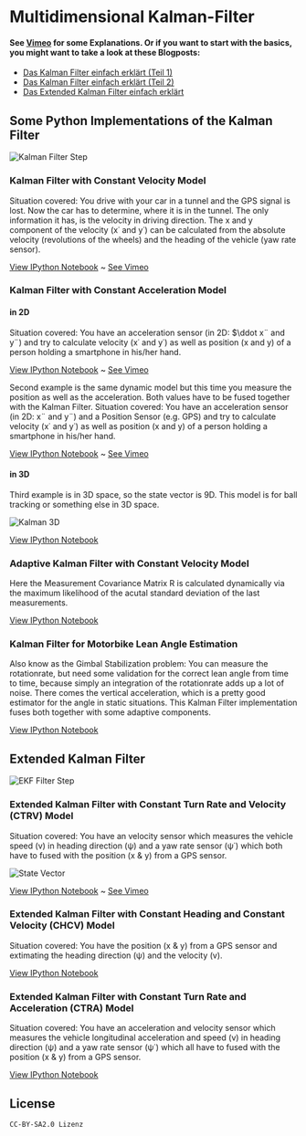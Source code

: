 Multidimensional Kalman-Filter
==============================

#### See [Vimeo](https://vimeo.com/album/2754700/sort:preset/format:detail) for some Explanations. Or if you want to start with the basics, you might want to take a look at these Blogposts: 

* [Das Kalman Filter einfach erklärt (Teil 1)](http://www.cbcity.de/das-kalman-filter-einfach-erklaert-teil-1)
* [Das Kalman Filter einfach erklärt (Teil 2)](http://www.cbcity.de/das-kalman-filter-einfach-erklaert-teil-2)
* [Das Extended Kalman Filter einfach erklärt](http://www.cbcity.de/das-extended-kalman-filter-einfach-erklaert)

Some Python Implementations of the Kalman Filter
------------------------------

![Kalman Filter Step](https://raw.githubusercontent.com/balzer82/Kalman/master/Kalman-Filter-Step.png)

### Kalman Filter with Constant Velocity Model

Situation covered: You drive with your car in a tunnel and the GPS signal is lost. Now the car has to determine, where it is in the tunnel. The only information it has, is the velocity in driving direction. The x and y component of the velocity (x˙ and y˙) can be calculated from the absolute velocity (revolutions of the wheels) and the heading of the vehicle (yaw rate sensor).

[View IPython Notebook](https://github.com/balzer82/Kalman/blob/master/Kalman-Filter-CV.ipynb?create=1) ~ [See Vimeo](https://vimeo.com/87854542)

### Kalman Filter with Constant Acceleration Model

#### in 2D

Situation covered: You have an acceleration sensor (in 2D: $\ddot x¨ and y¨) and try to calculate velocity (x˙ and y˙) as well as position (x and y) of a person holding a smartphone in his/her hand.

[View IPython Notebook](https://github.com/balzer82/Kalman/blob/master/Kalman-Filter-CA.ipynb?create=1) ~ [See Vimeo](https://vimeo.com/87854541)

Second example is the same dynamic model but this time you measure the position as well as the acceleration. Both values have to be fused together with the Kalman Filter.
Situation covered: You have an acceleration sensor (in 2D: x¨ and y¨) and a Position Sensor (e.g. GPS) and try to calculate velocity (x˙ and y˙) as well as position (x and y) of a person holding a smartphone in his/her hand.

[View IPython Notebook](https://github.com/balzer82/Kalman/blob/master/Kalman-Filter-CA-2.ipynb?create=1) ~ [See Vimeo](https://vimeo.com/87854540)


#### in 3D

Third example is in 3D space, so the state vector is 9D. This model is for ball tracking or something else in 3D space.

![Kalman 3D](https://raw.githubusercontent.com/balzer82/Kalman/master/Kalman-Filter-CA-Ball-StateEstimated.png)

[View IPython Notebook](https://github.com/balzer82/Kalman/blob/master/Kalman-Filter-CA-Ball.ipynb?create=1)

### Adaptive Kalman Filter with Constant Velocity Model

Here the Measurement Covariance Matrix R is calculated dynamically via the maximum likelihood of the acutal standard deviation of the last measurements.

[View IPython Notebook](https://github.com/balzer82/Kalman/blob/master/Adaptive-Kalman-Filter-CV.ipynb?create=1)

### Kalman Filter for Motorbike Lean Angle Estimation

Also know as the Gimbal Stabilization problem: You can measure the rotationrate, but need some validation for the correct lean angle from time to time, because simply an integration of the rotationrate adds up a lot of noise. There comes the vertical acceleration, which is a pretty good estimator for the angle in static situations. This Kalman Filter implementation fuses both together with some adaptive components.

[View IPython Notebook](https://github.com/balzer82/Kalman/blob/master/Kalman-Filter-Bike-Lean-Angle.ipynb?create=1)


## Extended Kalman Filter

![EKF Filter Step](https://raw.githubusercontent.com/balzer82/Kalman/master/Extended-Kalman-Filter-Step.png)

### Extended Kalman Filter with Constant Turn Rate and Velocity (CTRV) Model

Situation covered: You have an velocity sensor which measures the vehicle speed (v) in heading direction (ψ) and a yaw rate sensor (ψ˙) which both have to fused with the position (x & y) from a GPS sensor.

![State Vector](https://raw.githubusercontent.com/balzer82/Kalman/master/CTRV-Model.png)

[View IPython Notebook](https://github.com/balzer82/Kalman/blob/master/Extended-Kalman-Filter-CTRV.ipynb?create=1) ~ [See Vimeo](https://vimeo.com/88057157)

### Extended Kalman Filter with Constant Heading and Constant Velocity (CHCV) Model

Situation covered: You have the position (x & y) from a GPS sensor and extimating the heading direction (ψ) and the velocity (v).

[View IPython Notebook](https://github.com/balzer82/Kalman/blob/master/Extended-Kalman-Filter-CHCV.ipynb?create=1)

### Extended Kalman Filter with Constant Turn Rate and Acceleration (CTRA) Model

Situation covered: You have an acceleration and velocity sensor which measures the vehicle longitudinal acceleration and speed (v) in heading direction (ψ) and a yaw rate sensor (ψ˙) which all have to fused with the position (x & y) from a GPS sensor.

[View IPython Notebook](https://github.com/balzer82/Kalman/blob/master/Extended-Kalman-Filter-CTRA.ipynb?create=1)

## License

`CC-BY-SA2.0 Lizenz`
